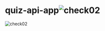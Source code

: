 # quiz-api-app![check02](https://user-images.githubusercontent.com/80858788/194381758-3c8a32b9-f7a5-4b84-b253-a97db4a35d6f.gif)
![check02](https://user-images.githubusercontent.com/80858788/194381771-e167b6ec-8d61-426b-b308-b3d43ddac039.gif)
